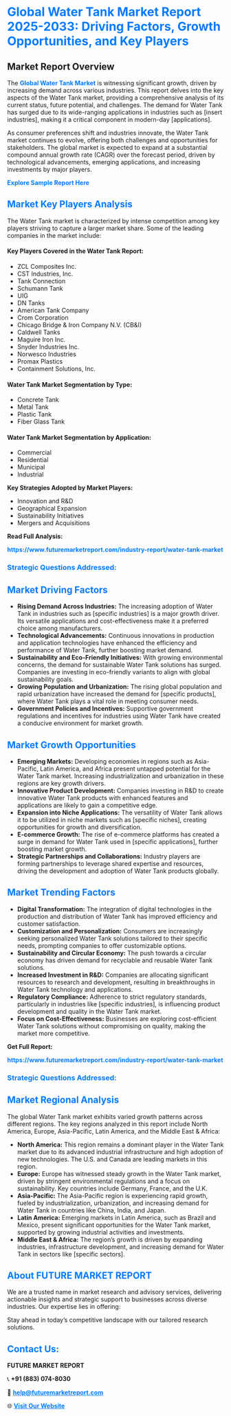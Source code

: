 <h1 style="color: #007BFF;">Global Water Tank Market Report 2025-2033: Driving Factors, Growth Opportunities, and Key Players</h1>

<section id="overview">
<h2>Market Report Overview</h2>
<p>The <a href="https://www.futuremarketreport.com/industry-report/water-tank-market" style="color: #007BFF; text-decoration: none;"><strong>Global Water Tank Market</strong></a> is witnessing significant growth, driven by increasing demand across various industries. This report delves into the key aspects of the Water Tank market, providing a comprehensive analysis of its current status, future potential, and challenges. The demand for Water Tank has surged due to its wide-ranging applications in industries such as [insert industries], making it a critical component in modern-day [applications].</p>
<p>As consumer preferences shift and industries innovate, the Water Tank market continues to evolve, offering both challenges and opportunities for stakeholders. The global market is expected to expand at a substantial compound annual growth rate (CAGR) over the forecast period, driven by technological advancements, emerging applications, and increasing investments by major players.</p>
</section>

<section id="overview">
<p><a href="https://www.futuremarketreport.com/request-sample/reportId=57107" style="color: #007BFF; text-decoration: none;"><strong>Explore Sample Report Here</strong></a></p>
</section>

<section id="key-players">
<h2 style="color: #007BFF;">Market Key Players Analysis</h2>
<p>The Water Tank market is characterized by intense competition among key players striving to capture a larger market share. Some of the leading companies in the market include:</p>
<h4>Key Players Covered in the Water Tank Report:</h4>
<ul><li>ZCL Composites Inc.</li><li>CST Industries, Inc.</li><li>Tank Connection</li><li>Schumann Tank</li><li>UIG</li><li>DN Tanks</li><li>American Tank Company</li><li>Crom Corporation</li><li>Chicago Bridge &amp; Iron Company N.V. (CB&amp;I)</li><li>Caldwell Tanks</li><li>Maguire Iron Inc.</li><li>Snyder Industries Inc.</li><li>Norwesco Industries</li><li>Promax Plastics</li><li>Containment Solutions, Inc.</li></ul>
<h4>Water Tank Market Segmentation by Type:</h4>
<ul><li>Concrete Tank</li><li>Metal Tank</li><li>Plastic Tank</li><li>Fiber Glass Tank</li></ul>

<h4>Water Tank Market Segmentation by Application:</h4>
<ul><li>Commercial</li><li>Residential</li><li>Municipal</li><li>Industrial</li></ul>
<p><strong>Key Strategies Adopted by Market Players:</strong></p>
<ul>
<li>Innovation and R&D</li>
<li>Geographical Expansion</li>
<li>Sustainability Initiatives</li>
<li>Mergers and Acquisitions</li>
</ul>
</section>

<section>
<p><strong>Read Full Analysis: </strong></p><a href="https://www.futuremarketreport.com/industry-report/water-tank-market" style="color: #007BFF; text-decoration: none;"><strong>https://www.futuremarketreport.com/industry-report/water-tank-market</strong></a>
<h3 style="color: #007BFF;">Strategic Questions Addressed:</h3>
</section>

<section id="driving-factors">
<h2 style="color: #007BFF;">Market Driving Factors</h2>
<ul>
<li><strong>Rising Demand Across Industries:</strong> The increasing adoption of Water Tank in industries such as [specific industries] is a major growth driver. Its versatile applications and cost-effectiveness make it a preferred choice among manufacturers.</li>
<li><strong>Technological Advancements:</strong> Continuous innovations in production and application technologies have enhanced the efficiency and performance of Water Tank, further boosting market demand.</li>
<li><strong>Sustainability and Eco-Friendly Initiatives:</strong> With growing environmental concerns, the demand for sustainable Water Tank solutions has surged. Companies are investing in eco-friendly variants to align with global sustainability goals.</li>
<li><strong>Growing Population and Urbanization:</strong> The rising global population and rapid urbanization have increased the demand for [specific products], where Water Tank plays a vital role in meeting consumer needs.</li>
<li><strong>Government Policies and Incentives:</strong> Supportive government regulations and incentives for industries using Water Tank have created a conducive environment for market growth.</li>
</ul>
</section>

<section id="growth-opportunities">
<h2 style="color: #007BFF;">Market Growth Opportunities</h2>
<ul>
<li><strong>Emerging Markets:</strong> Developing economies in regions such as Asia-Pacific, Latin America, and Africa present untapped potential for the Water Tank market. Increasing industrialization and urbanization in these regions are key growth drivers.</li>
<li><strong>Innovative Product Development:</strong> Companies investing in R&D to create innovative Water Tank products with enhanced features and applications are likely to gain a competitive edge.</li>
<li><strong>Expansion into Niche Applications:</strong> The versatility of Water Tank allows it to be utilized in niche markets such as [specific niches], creating opportunities for growth and diversification.</li>
<li><strong>E-commerce Growth:</strong> The rise of e-commerce platforms has created a surge in demand for Water Tank used in [specific applications], further boosting market growth.</li>
<li><strong>Strategic Partnerships and Collaborations:</strong> Industry players are forming partnerships to leverage shared expertise and resources, driving the development and adoption of Water Tank products globally.</li>
</ul>
</section>

<section id="trending-factors">
<h2 style="color: #007BFF;">Market Trending Factors</h2>
<ul>
<li><strong>Digital Transformation:</strong> The integration of digital technologies in the production and distribution of Water Tank has improved efficiency and customer satisfaction.</li>
<li><strong>Customization and Personalization:</strong> Consumers are increasingly seeking personalized Water Tank solutions tailored to their specific needs, prompting companies to offer customizable options.</li>
<li><strong>Sustainability and Circular Economy:</strong> The push towards a circular economy has driven demand for recyclable and reusable Water Tank solutions.</li>
<li><strong>Increased Investment in R&D:</strong> Companies are allocating significant resources to research and development, resulting in breakthroughs in Water Tank technology and applications.</li>
<li><strong>Regulatory Compliance:</strong> Adherence to strict regulatory standards, particularly in industries like [specific industries], is influencing product development and quality in the Water Tank market.</li>
<li><strong>Focus on Cost-Effectiveness:</strong> Businesses are exploring cost-efficient Water Tank solutions without compromising on quality, making the market more competitive.</li>
</ul>
</section>

<section>
<p><strong>Get Full Report: </strong></p><a href="https://www.futuremarketreport.com/industry-report/water-tank-market" style="color: #007BFF; text-decoration: none;"><strong>https://www.futuremarketreport.com/industry-report/water-tank-market</strong></a>
<h3 style="color: #007BFF;">Strategic Questions Addressed:</h3>
</section>


<section id="regional-analysis">
<h2 style="color: #007BFF;">Market Regional Analysis</h2>
<p>The global Water Tank market exhibits varied growth patterns across different regions. The key regions analyzed in this report include North America, Europe, Asia-Pacific, Latin America, and the Middle East & Africa:</p>
<ul>
<li><strong>North America:</strong> This region remains a dominant player in the Water Tank market due to its advanced industrial infrastructure and high adoption of new technologies. The U.S. and Canada are leading markets in this region.</li>
<li><strong>Europe:</strong> Europe has witnessed steady growth in the Water Tank market, driven by stringent environmental regulations and a focus on sustainability. Key countries include Germany, France, and the U.K.</li>
<li><strong>Asia-Pacific:</strong> The Asia-Pacific region is experiencing rapid growth, fueled by industrialization, urbanization, and increasing demand for Water Tank in countries like China, India, and Japan.</li>
<li><strong>Latin America:</strong> Emerging markets in Latin America, such as Brazil and Mexico, present significant opportunities for the Water Tank market, supported by growing industrial activities and investments.</li>
<li><strong>Middle East & Africa:</strong> The region’s growth is driven by expanding industries, infrastructure development, and increasing demand for Water Tank in sectors like [specific sectors].</li>
</ul>
</section>

<footer>
<h2 style="color: #007BFF;">About FUTURE MARKET REPORT</h2>
<p>We are a trusted name in market research and advisory services, delivering actionable insights and strategic support to businesses across diverse industries. Our expertise lies in offering:</p>

<p>Stay ahead in today’s competitive landscape with our tailored research solutions.</p>

<h2 style="color: #007BFF;">Contact Us:</h2>
<p><strong>FUTURE MARKET REPORT</strong></p>
<p>📞 <strong>+91 (883) 074-8030</strong></p>
<p>📧 <strong><a href="mailto:help@futuremarketreport.com" style="color: #007BFF;">help@futuremarketreport.com</a></strong></p>
<p>🌐 <strong><a href="https://www.futuremarketreport.com/" style="color: #007BFF;">Visit Our Website</a></strong></p>
</footer>
